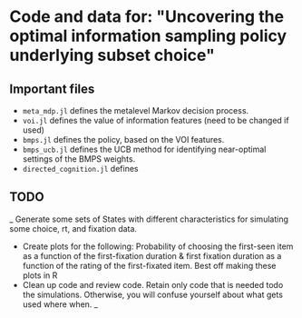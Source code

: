 # Code and data for: "Uncovering the optimal information sampling policy underlying subset choice"

## Important files

- `meta_mdp.jl` defines the metalevel Markov decision process.
- `voi.jl` defines the value of information features (need to be changed if used)
- `bmps.jl` defines the policy, based on the VOI features.
- `bmps_ucb.jl` defines the UCB method for identifying near-optimal settings of the BMPS weights.
- `directed_cognition.jl` defines


## TODO

_ Generate some sets of States with different characteristics for simulating some choice, rt, and fixation data.
- Create plots for the following: Probability of choosing the first-seen item as a function of the first-fixation duration & first fixation duration as a function of the rating of the first-fixated item. Best off making these plots in R
- Clean up code and review code. Retain only code that is needed todo the simulations. Otherwise, you will confuse yourself about what gets used where when.
_
